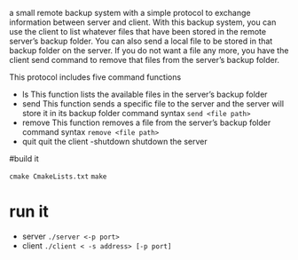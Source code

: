 a small remote backup system with a simple protocol to exchange information between server and
client. With this backup system, you can use the client to list whatever files that have been stored in the
remote server’s backup folder. You can also send a local file to be stored in that backup folder on the server.
If you do not want a file any more, you have the client send command to remove that files from the server’s
backup folder.

This protocol includes five command functions

- ls
This function lists the available files in the server’s backup folder
- send
This function sends a specific file to the server and the server will store it in its backup folder
command syntax  `send <file path>`
- remove
This function removes a file from the server’s backup folder
command syntax  `remove <file path>`
- quit
quit the client
-shutdown
shutdown the server

#build it

`cmake CmakeLists.txt`
`make`

# run it
- server
    `./server <-p port>`
- client
    `./client < -s address> [-p port]`